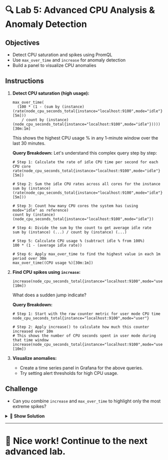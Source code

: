 # 🔍 Lab 5: Advanced CPU Analysis & Anomaly Detection

## Objectives
- Detect CPU saturation and spikes using PromQL
- Use `max_over_time` and `increase` for anomaly detection
- Build a panel to visualize CPU anomalies

## Instructions
1. **Detect CPU saturation (high usage):**
   ```
   max_over_time(
     (100 * (1 - (sum by (instance) (rate(node_cpu_seconds_total{instance="localhost:9100",mode="idle"}[5m]))
       / count by (instance) (node_cpu_seconds_total{instance="localhost:9100",mode="idle"}))))
   [30m:1m]
   ```
   This shows the highest CPU usage % in any 1-minute window over the last 30 minutes.

   **Query Breakdown:**
   Let's understand this complex query step by step:
   ```
   # Step 1: Calculate the rate of idle CPU time per second for each CPU core
   rate(node_cpu_seconds_total{instance="localhost:9100",mode="idle"}[5m])
   
   # Step 2: Sum the idle CPU rates across all cores for the instance
   sum by (instance) (rate(node_cpu_seconds_total{instance="localhost:9100",mode="idle"}[5m]))
   
   # Step 3: Count how many CPU cores the system has (using mode="idle" as reference)
   count by (instance) (node_cpu_seconds_total{instance="localhost:9100",mode="idle"})
   
   # Step 4: Divide the sum by the count to get average idle rate
   sum by (instance) (...) / count by (instance) (...)
   
   # Step 5: Calculate CPU usage % (subtract idle % from 100%)
   100 * (1 - (average idle rate))
   
   # Step 6: Apply max_over_time to find the highest value in each 1m period over 30m
   max_over_time((CPU usage %)[30m:1m])
   ```
2. **Find CPU spikes using `increase`:**
   ```
   increase(node_cpu_seconds_total{instance="localhost:9100",mode="user"}[10m])
   ```
   What does a sudden jump indicate?
   
   **Query Breakdown:**
   ```
   # Step 1: Start with the raw counter metric for user mode CPU time
   node_cpu_seconds_total{instance="localhost:9100",mode="user"}
   
   # Step 2: Apply increase() to calculate how much this counter increased over 10m
   # This shows the number of CPU seconds spent in user mode during that time window
   increase(node_cpu_seconds_total{instance="localhost:9100",mode="user"}[10m])
   ```
3. **Visualize anomalies:**
   - Create a time series panel in Grafana for the above queries.
   - Try setting alert thresholds for high CPU usage.

## Challenge
- Can you combine `increase` and `max_over_time` to highlight only the most extreme spikes?

<details>
<summary>🔬 <b>Show Solution</b></summary>

- `max_over_time` helps spot short-lived CPU peaks.
- `increase` shows how much CPU time was spent in a mode over a window.
- Combining both can help you alert on unusual CPU bursts.

</details>

---

# 🌟 Nice work! Continue to the next advanced lab.
